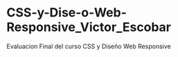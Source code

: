 # CSS-y-Dise-o-Web-Responsive_Victor_Escobar
Evaluacion Final del curso CSS y Diseño Web Responsive
